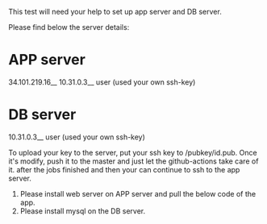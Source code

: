 This test will need your help to set up app server and DB server. 

Please find below the server details:

APP server
==========

34.101.219.16__
10.31.0.3__
user
(used your own ssh-key)

DB server
=========

10.31.0.3__
user
(used your own ssh-key)

To upload your key to the server, put your ssh key to /pubkey/id.pub. Once it's modify, push it to the master and just let the github-actions take care of it. after the jobs finished and then your can continue to ssh to the app server.

1. Please install web server on APP server and pull the below code of the app.
2. Please install mysql on the DB server.